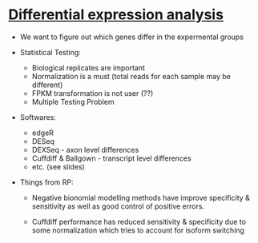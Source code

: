 # [Differential expression analysis](https://www.youtube.com/watch?v=5tGCBW3_0IA&list=PLjiXAZO27elABzLA0aHKS9chVA2TldoPF&index=12)

* We want to figure out which genes differ in the expermental groups

* Statistical Testing:

    * Biological replicates are important
    * Normalization is a must (total reads for each sample may be different)
    * FPKM transformation is not user (??)
    * Multiple Testing Problem

* Softwares:

    * edgeR
    * DESeq
    * DEXSeq - axon level differences
    * Cuffdiff & Ballgown - transcript level differences 
    * etc. (see slides)


* Things from RP:

    * Negative bionomial modelling methods have improve specificity & sensitivity as well as good control of positive errors.

    * Cuffdiff performance has reduced sensitivity & specificity due to some normalization which tries to account for isoform switching